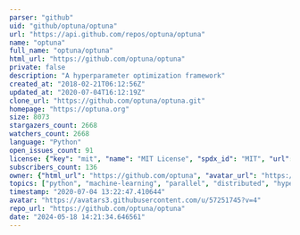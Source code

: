 ```yaml
---
parser: "github"
uid: "github/optuna/optuna"
url: "https://api.github.com/repos/optuna/optuna"
name: "optuna"
full_name: "optuna/optuna"
html_url: "https://github.com/optuna/optuna"
private: false
description: "A hyperparameter optimization framework"
created_at: "2018-02-21T06:12:56Z"
updated_at: "2020-07-04T16:12:19Z"
clone_url: "https://github.com/optuna/optuna.git"
homepage: "https://optuna.org"
size: 8073
stargazers_count: 2668
watchers_count: 2668
language: "Python"
open_issues_count: 91
license: {"key": "mit", "name": "MIT License", "spdx_id": "MIT", "url": "https://api.github.com/licenses/mit", "node_id": "MDc6TGljZW5zZTEz"}
subscribers_count: 136
owner: {"html_url": "https://github.com/optuna", "avatar_url": "https://avatars3.githubusercontent.com/u/57251745?v=4", "login": "optuna", "type": "Organization"}
topics: ["python", "machine-learning", "parallel", "distributed", "hyperparameter-optimization"]
timestamp: "2020-07-04 13:22:47.410644"
avatar: "https://avatars3.githubusercontent.com/u/57251745?v=4"
repo_url: "https://github.com/optuna/optuna"
date: "2024-05-18 14:21:34.646561"
---
```


